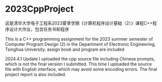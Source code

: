 # 2023CppProject
这是清华大学电子工程系2023夏季学期《计算机程序设计基础（2）》课程C++程序设计大作业，包含任务书和程序

This is a C++ programming assignment for the 2023 summer semester of Computer Program Design (2) in the Department of Electronic Engineering, Tsinghua University.
assign book and program are included

2024.4.1 Update
I uploaded the cpp source file including Chinese prompts, which is not the final version I submitted.
This time I uploaded the source file with English interface, which may avoid some encoding errors.
The final project report is also included.
